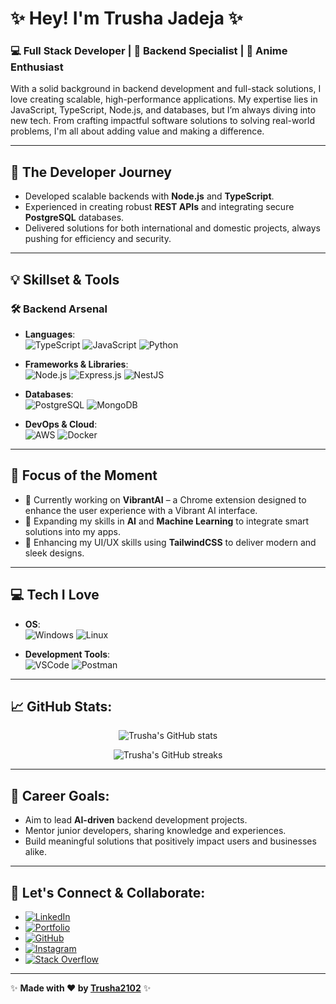# ✨ Hey! I'm Trusha Jadeja ✨

### 💻 Full Stack Developer | 🚀 Backend Specialist | 🍥 Anime Enthusiast

With a solid background in backend development and full-stack solutions, I love creating scalable, high-performance applications. My expertise lies in JavaScript, TypeScript, Node.js, and databases, but I’m always diving into new tech. From crafting impactful software solutions to solving real-world problems, I'm all about adding value and making a difference.

---

## 🚀 The Developer Journey
- Developed scalable backends with **Node.js** and **TypeScript**.
- Experienced in creating robust **REST APIs** and integrating secure **PostgreSQL** databases.
- Delivered solutions for both international and domestic projects, always pushing for efficiency and security.

---

## 💡 Skillset & Tools

### 🛠️ Backend Arsenal
- **Languages**:  
![TypeScript](https://img.shields.io/badge/-TypeScript-3178C6?style=for-the-badge&logo=typescript&logoColor=white) 
![JavaScript](https://img.shields.io/badge/-JavaScript-F7DF1E?style=for-the-badge&logo=javascript&logoColor=black) 
![Python](https://img.shields.io/badge/-Python-3776AB?style=for-the-badge&logo=python&logoColor=white)

- **Frameworks & Libraries**:  
![Node.js](https://img.shields.io/badge/-Node.js-339933?style=for-the-badge&logo=nodedotjs&logoColor=white) 
![Express.js](https://img.shields.io/badge/-Express.js-000000?style=for-the-badge&logo=express&logoColor=white) 
![NestJS](https://img.shields.io/badge/-NestJS-E0234E?style=for-the-badge&logo=nestjs&logoColor=white)

- **Databases**:  
![PostgreSQL](https://img.shields.io/badge/-PostgreSQL-4169E1?style=for-the-badge&logo=postgresql&logoColor=white) 
![MongoDB](https://img.shields.io/badge/-MongoDB-47A248?style=for-the-badge&logo=mongodb&logoColor=white)

- **DevOps & Cloud**:  
![AWS](https://img.shields.io/badge/-AWS-232F3E?style=for-the-badge&logo=amazon-aws&logoColor=white) 
![Docker](https://img.shields.io/badge/-Docker-2496ED?style=for-the-badge&logo=docker&logoColor=white)

---

## 🎯 Focus of the Moment

- 🔭 Currently working on **VibrantAI** – a Chrome extension designed to enhance the user experience with a Vibrant AI interface.
- 🌱 Expanding my skills in **AI** and **Machine Learning** to integrate smart solutions into my apps.
- 🎨 Enhancing my UI/UX skills using **TailwindCSS** to deliver modern and sleek designs.

---

## 💻 Tech I Love

- **OS**:  
![Windows](https://img.shields.io/badge/-Windows-0078D6?style=for-the-badge&logo=windows&logoColor=white) 
![Linux](https://img.shields.io/badge/-Linux-FCC624?style=for-the-badge&logo=linux&logoColor=black)

- **Development Tools**:  
![VSCode](https://img.shields.io/badge/-VSCode-007ACC?style=for-the-badge&logo=visual-studio-code&logoColor=white) 
![Postman](https://img.shields.io/badge/-Postman-FF6C37?style=for-the-badge&logo=postman&logoColor=white)

---

## 📈 GitHub Stats:
<p align="center">
  <img src="https://github-readme-stats.vercel.app/api?username=Trusha2102&show_icons=true&theme=radical" alt="Trusha's GitHub stats" />
</p>

<p align="center">
  <img src="https://github-readme-streak-stats.herokuapp.com/?user=Trusha2102&theme=radical" alt="Trusha's GitHub streaks" />
</p>

---

## 🎯 Career Goals:

- Aim to lead **AI-driven** backend development projects.
- Mentor junior developers, sharing knowledge and experiences.
- Build meaningful solutions that positively impact users and businesses alike.

---

## 🔗 Let's Connect & Collaborate:

- [![LinkedIn](https://img.shields.io/badge/-LinkedIn-0077B5?style=for-the-badge&logo=linkedin&logoColor=white)](https://www.linkedin.com/in/trusha-jadeja/)
- [![Portfolio](https://img.shields.io/badge/-Portfolio-FF5722?style=for-the-badge&logo=web&logoColor=white)](https://trusha-jadeja.onrender.com)
- [![GitHub](https://img.shields.io/badge/-GitHub-181717?style=for-the-badge&logo=github&logoColor=white)](https://github.com/Trusha2102)
- [![Instagram](https://img.shields.io/badge/-Instagram-E4405F?style=for-the-badge&logo=instagram&logoColor=white)](https://www.instagram.com/trusha.js)
- [![Stack Overflow](https://img.shields.io/badge/-StackOverflow-F58025?style=for-the-badge&logo=stack-overflow&logoColor=white)](https://stackoverflow.com/users/27944924/trushaba-b-jadeja)

---

✨ **Made with ❤️ by [Trusha2102](https://github.com/Trusha2102)** ✨
